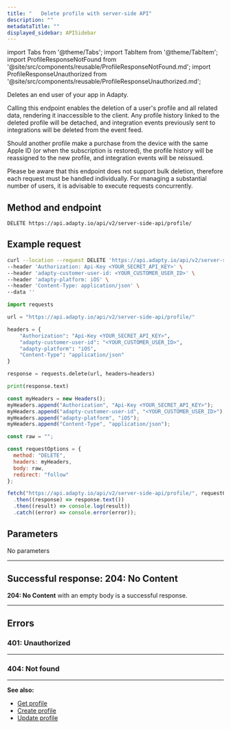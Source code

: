 ```yaml
---
title: "   Delete profile with server-side API"
description: ""
metadataTitle: ""
displayed_sidebar: APISidebar
---
```


import Tabs from '@theme/Tabs'; 
import TabItem from '@theme/TabItem'; 
import ProfileResponseNotFound from '@site/src/components/reusable/ProfileResponseNotFound.md';
import ProfileResponseUnauthorized from '@site/src/components/reusable/ProfileResponseUnauthorized.md';

Deletes an end user of your app in Adapty.

Calling this endpoint enables the deletion of a user's profile and all related data, rendering it inaccessible to the client. Any profile history linked to the deleted profile will be detached, and integration events previously sent to integrations will be deleted from the event feed. 

Should another profile make a purchase from the device with the same Apple ID (or when the subscription is restored), the profile history will be reassigned to the new profile, and integration events will be reissued.

Please be aware that this endpoint does not support bulk deletion, therefore each request must be handled individually. For managing a substantial number of users, it is advisable to execute requests concurrently.

## Method and endpoint

```http
DELETE https://api.adapty.io/api/v2/server-side-api/profile/
```

## Example request

<Tabs>  
<TabItem value="curl" label="cURL" default>  

```bash 
curl --location --request DELETE 'https://api.adapty.io/api/v2/server-side-api/profile/' \
--header 'Authorization: Api-Key <YOUR_SECRET_API_KEY>' \
--header 'adapty-customer-user-id: <YOUR_CUSTOMER_USER_ID>' \
--header 'adapty-platform: iOS' \
--header 'Content-Type: application/json' \
--data ''
```

</TabItem>  
<TabItem value="python" label="Python" default>  

```python
import requests

url = "https://api.adapty.io/api/v2/server-side-api/profile/"

headers = {
    "Authorization": "Api-Key <YOUR_SECRET_API_KEY>",
    "adapty-customer-user-id": "<YOUR_CUSTOMER_USER_ID>",
    "adapty-platform": "iOS",
    "Content-Type": "application/json"
}

response = requests.delete(url, headers=headers)

print(response.text)
```
</TabItem>  
<TabItem value="js" label="JavaScript" default>  

```javascript 
const myHeaders = new Headers();
myHeaders.append("Authorization", "Api-Key <YOUR_SECRET_API_KEY>");
myHeaders.append("adapty-customer-user-id", "<YOUR_CUSTOMER_USER_ID>");
myHeaders.append("adapty-platform", "iOS");
myHeaders.append("Content-Type", "application/json");

const raw = "";

const requestOptions = {
  method: "DELETE",
  headers: myHeaders,
  body: raw,
  redirect: "follow"
};

fetch("https://api.adapty.io/api/v2/server-side-api/profile/", requestOptions)
  .then((response) => response.text())
  .then((result) => console.log(result))
  .catch((error) => console.error(error));
```
</TabItem>  
</Tabs>

## Parameters

No parameters

---

## Successful response: 204: No Content

**204: No Content** with an empty body is a successful response. 

---

## Errors

### 401: Unauthorized

<ProfileResponseUnauthorized />  

---

### 404: Not found

<ProfileResponseNotFound />  



---

**See also:**

- [Get profile](ss-get-profile)
- [Create profile](ss-create-profile)
- [Update profile](ss-update-profile)

````
